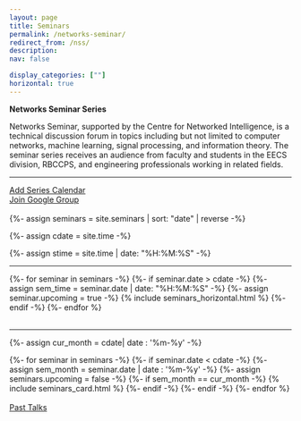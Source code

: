 ```yaml
---
layout: page
title: Seminars
permalink: /networks-seminar/
redirect_from: /nss/
description: 
nav: false

display_categories: [""]
horizontal: true
---
```



**Networks Seminar Series**

   Networks Seminar, supported by the Centre for Networked Intelligence, is a technical discussion forum in topics including but not limited to computer networks, machine learning, signal processing, and information theory. The seminar series receives an audience from faculty and students in the EECS division, RBCCPS, and engineering professionals working in related fields.
   

   <hr>
   <div class="row">
    <div class="col-md-4">
      <a href="https://calendar.google.com/calendar/u/3?cid=djlmaHRhYWU2MmZlbnRlNnYyMmYzNmh0OGNAZ3JvdXAuY2FsZW5kYXIuZ29vZ2xlLmNvbQ" class="btn btn-primary btn-lg active" role="button" aria-pressed="true">Add Series Calendar</a>
    </div>
    <div class="col-md-4">
    <div class="g-ytsubscribe" data-channelid="UCxx4V_yoYI5AM1-qSegGsBQ" data-layout="full" data-count="hidden"></div>
    </div>
    <div class="col-md-4">
      <a href="https://groups.google.com/g/cni-seminar-series" class="btn btn-primary btn-lg active hoverable" role="button" aria-pressed="true">Join Google Group</a>
    </div>
   </div>

    
   <br>
{%- assign seminars = site.seminars | sort: "date" | reverse -%}

{%- assign cdate = site.time  -%}


{%- assign stime = site.time | date: "%H:%M:%S" -%}

____

<div class="seminars">
  <div class="container">
    {%- for seminar in seminars -%}
      {%- if seminar.date > cdate -%}
      {%- assign sem_time = seminar.date | date: "%H:%M:%S" -%}
      {%- assign seminar.upcoming = true -%}
        {% include seminars_horizontal.html %}
      {%- endif -%}
    {%- endfor %}
  </div>
</div>
<br>


<hr>



<!-- pages/seminars.md -->
{%- assign cur_month =  cdate| date : '%m-%y' -%}

<div class="seminars">
  <div class="container">
  <div class="grid">
    {%- for seminar in seminars -%}
      {%- if seminar.date < cdate -%}
        {%-  assign sem_month = seminar.date | date : '%m-%y' -%}
        {%- assign seminars.upcoming = false -%}
        {%- if sem_month == cur_month -%}
          {% include seminars_card.html %}
        {%- endif -%}
      {%- endif -%}
    {%- endfor %}
    </div>
  </div>
</div>

<br>

<div class="seminar-past-talks">
      <a href="/pasttalks" class="btn btn-primary btn-lg active seminar-past-talks" role="button" aria-pressed="true">Past Talks</a>
</div>

<br>